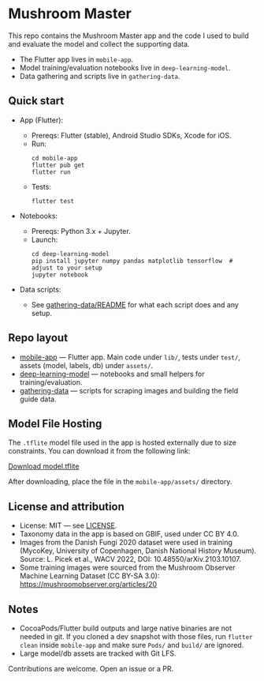 # Mushroom Master

This repo contains the Mushroom Master app and the code I used to build and evaluate the model and collect the supporting data.

- The Flutter app lives in `mobile-app`.
- Model training/evaluation notebooks live in `deep-learning-model`.
- Data gathering and scripts live in `gathering-data`.

## Quick start

- App (Flutter):
  - Prereqs: Flutter (stable), Android Studio SDKs, Xcode for iOS.
  - Run:
    ```
    cd mobile-app
    flutter pub get
    flutter run
    ```
  - Tests:
    ```
    flutter test
    ```

- Notebooks:
  - Prereqs: Python 3.x + Jupyter.
  - Launch:
    ```
    cd deep-learning-model
    pip install jupyter numpy pandas matplotlib tensorflow  # adjust to your setup
    jupyter notebook
    ```

- Data scripts:
  - See [gathering-data/README](gathering-data/README.md) for what each script does and any setup.

## Repo layout

- [mobile-app](mobile-app/README.md) — Flutter app. Main code under `lib/`, tests under `test/`, assets (model, labels, db) under `assets/`.
- [deep-learning-model](deep-learning-model/README.md) — notebooks and small helpers for training/evaluation.
- [gathering-data](gathering-data/README.md) — scripts for scraping images and building the field guide data.

## Model File Hosting

The `.tflite` model file used in the app is hosted externally due to size constraints. You can download it from the following link:

[Download model.tflite](https://drive.google.com/drive/u/0/folders/1EZMteL_5zmNYjDi0AsAEAfsgrGLrqjMD)

After downloading, place the file in the `mobile-app/assets/` directory.

## License and attribution

- License: MIT — see [LICENSE](LICENSE).
- Taxonomy data in the app is based on GBIF, used under CC BY 4.0.
- Images from the Danish Fungi 2020 dataset were used in training (MycoKey, University of Copenhagen, Danish National History Museum). Source: L. Picek et al., WACV 2022, DOI: 10.48550/arXiv.2103.10107.
- Some training images were sourced from the Mushroom Observer Machine Learning Dataset (CC BY-SA 3.0): https://mushroomobserver.org/articles/20

## Notes

- CocoaPods/Flutter build outputs and large native binaries are not needed in git. If you cloned a dev snapshot with those files, run `flutter clean` inside `mobile-app` and make sure `Pods/` and `build/` are ignored.
- Large model/db assets are tracked with Git LFS.

Contributions are welcome. Open an issue or a PR.